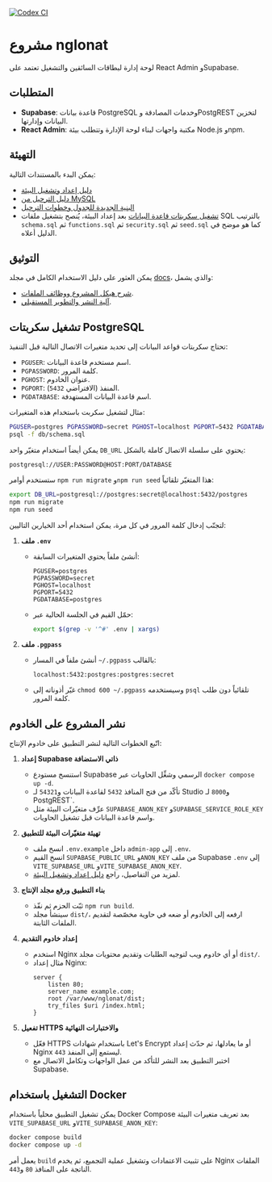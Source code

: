 [![Codex CI](https://github.com/mkatbalasd/nglonat/actions/workflows/codex-ci.yml/badge.svg)](https://github.com/mkatbalasd/nglonat/actions/workflows/codex-ci.yml)

# مشروع nglonat

لوحة إدارة لبطاقات السائقين والتشغيل تعتمد على React Admin وSupabase.

## المتطلبات
- **Supabase**: قاعدة بيانات PostgreSQL وخدمات المصادقة وPostgREST لتخزين البيانات وإدارتها.
- **React Admin**: مكتبة واجهات لبناء لوحة الإدارة وتتطلب بيئة Node.js وnpm.

## التهيئة
يمكن البدء بالمستندات التالية:
- [دليل إعداد وتشغيل البيئة](docs/environment_setup.md)
- [دليل الترحيل من MySQL](docs/migration_from_mysql.md)
- [البنية الجديدة للجدول وخطوات الترحيل](docs/new_table_structure.md)
- [تشغيل سكربتات قاعدة البيانات](docs/run_db_scripts.md)
بعد إعداد البيئة، يُنصح بتشغيل ملفات SQL بالترتيب `schema.sql` ثم `functions.sql` ثم `security.sql` ثم `seed.sql` كما هو موضح في الدليل أعلاه.

## التوثيق
يمكن العثور على دليل الاستخدام الكامل في مجلد [docs](./docs)، والذي يشمل:
- [شرح هيكل المشروع ووظائف الملفات](docs/project_structure.md).
- [آلية النشر والتطوير المستقبلي](docs/deployment_and_future_updates.md).

## تشغيل سكربتات PostgreSQL

تحتاج سكربتات قواعد البيانات إلى تحديد متغيرات الاتصال التالية قبل التنفيذ:

- `PGUSER`: اسم مستخدم قاعدة البيانات.
- `PGPASSWORD`: كلمة المرور.
- `PGHOST`: عنوان الخادوم.
- `PGPORT`: المنفذ (الافتراضي `5432`).
- `PGDATABASE`: اسم قاعدة البيانات المستهدفة.

مثال لتشغيل سكربت باستخدام هذه المتغيرات:

```bash
PGUSER=postgres PGPASSWORD=secret PGHOST=localhost PGPORT=5432 PGDATABASE=postgres \
psql -f db/schema.sql
```

يمكن أيضاً استخدام متغيّر واحد `DB_URL` يحتوي على سلسلة الاتصال كاملة بالشكل:

```
postgresql://USER:PASSWORD@HOST:PORT/DATABASE
```

ستستخدم أوامر `npm run migrate` و`npm run seed` هذا المتغيّر تلقائياً:

```bash
export DB_URL=postgresql://postgres:secret@localhost:5432/postgres
npm run migrate
npm run seed
```

لتجنّب إدخال كلمة المرور في كل مرة، يمكن استخدام أحد الخيارين التاليين:

1. **ملف `.env`**
   - أنشئ ملفاً يحتوي المتغيرات السابقة:
     ```
     PGUSER=postgres
     PGPASSWORD=secret
     PGHOST=localhost
     PGPORT=5432
     PGDATABASE=postgres
     ```
   - حمّل القيم في الجلسة الحالية عبر:
     ```bash
     export $(grep -v '^#' .env | xargs)
     ```

2. **ملف `.pgpass`**
   - أنشئ ملفاً في المسار `~/.pgpass` بالقالب:
     ```
     localhost:5432:postgres:postgres:secret
     ```
   - غيّر أذوناته إلى `chmod 600 ~/.pgpass` وسيستخدمه `psql` تلقائياً دون طلب كلمة المرور.

## نشر المشروع على الخادوم

اتّبع الخطوات التالية لنشر التطبيق على خادوم الإنتاج:

1. **إعداد Supabase ذاتي الاستضافة**
   - استنسخ مستودع Supabase الرسمي وشغِّل الحاويات عبر `docker compose up -d`.
   - تأكّد من فتح المنافذ `5432` لقاعدة البيانات و`54321` لـ Studio و`8000` لـ PostgREST`.
   - عرِّف متغيّرات البيئة مثل `SUPABASE_ANON_KEY` و`SUPABASE_SERVICE_ROLE_KEY` واسم قاعدة البيانات قبل تشغيل الحاويات.

2. **تهيئة متغيّرات البيئة للتطبيق**
   - انسخ ملف `.env.example` داخل `admin-app` إلى `.env`.
   - انسخ القيم `SUPABASE_PUBLIC_URL` و`ANON_KEY` من ملف Supabase `.env` إلى `VITE_SUPABASE_URL` و`VITE_SUPABASE_ANON_KEY`.
   - لمزيد من التفاصيل، راجع [دليل إعداد وتشغيل البيئة](docs/environment_setup.md).

3. **بناء التطبيق ورفع مجلد الإنتاج**
   - ثبّت الحزم ثم نفّذ `npm run build`.
   - سينشأ مجلد `dist/`، ارفعه إلى الخادوم أو ضعه في حاوية مخصّصة لتقديم الملفات الثابتة.

4. **إعداد خادوم التقديم**
   - استخدم Nginx أو أي خادوم ويب لتوجيه الطلبات وتقديم محتويات مجلد `dist/`.
   - مثال إعداد Nginx:
     ```
     server {
         listen 80;
         server_name example.com;
         root /var/www/nglonat/dist;
         try_files $uri /index.html;
     }
     ```

5. **تفعيل HTTPS والاختبارات النهائية**
   - فعّل HTTPS باستخدام شهادات Let's Encrypt أو ما يعادلها، ثم حدّث إعداد Nginx ليستمع إلى المنفذ `443`.
   - اختبر التطبيق بعد النشر للتأكد من عمل الواجهات وتكامل الاتصال مع Supabase.


## التشغيل باستخدام Docker

يمكن تشغيل التطبيق محلياً باستخدام Docker Compose بعد تعريف متغيرات البيئة `VITE_SUPABASE_URL` و`VITE_SUPABASE_ANON_KEY`:

```bash
docker compose build
docker compose up -d
```

يعمل أمر `build` على تثبيت الاعتمادات وتشغيل عملية التجميع، ثم يخدم Nginx الملفات الناتجة على المنافذ `80` و`443`.
